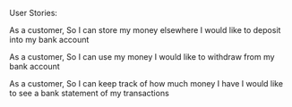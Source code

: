 User Stories:

As a customer,
So I can store my money elsewhere
I would like to deposit into my bank account

As a customer,
So I can use my money
I would like to withdraw from my bank account

As a customer,
So I can keep track of how much money I have
I would like to see a bank statement of my transactions


